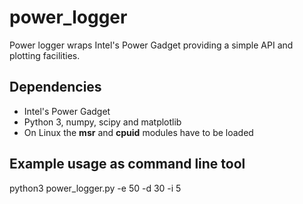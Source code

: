 # power_logger

Power logger wraps Intel's Power Gadget providing a simple API and plotting facilities.

## Dependencies

* Intel's Power Gadget
* Python 3, numpy, scipy and matplotlib
* On Linux the **msr** and **cpuid** modules have to be loaded

## Example usage as command line tool

python3 power_logger.py -e 50 -d 30 -i 5
